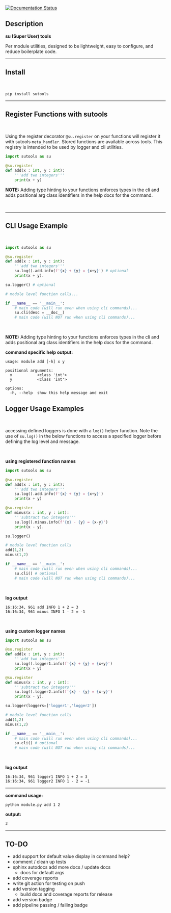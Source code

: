 [![Documentation Status](https://readthedocs.org/projects/sutools/badge/?version=latest)](https://sutools.readthedocs.io/en/latest/?badge=latest)

## Description

**su (Super User) tools**

Per module utilities, designed to be lightweight, easy to configure, and reduce boilerplate code.

***

## Install

</br>

```
pip install sutools
```
***

## Register Functions with sutools

</br>

Using the register decorator `@su.register` on your functions will register it with sutools `meta_handler`. Stored functions are available across tools. This registry is intended to be used by logger and cli utilities.

```python
import sutools as su

@su.register
def add(x : int, y : int):
    '''add two integers'''
    print(x + y)

```

**NOTE:** Adding type hinting to your functions enforces types in the cli and adds positional arg class identifiers in the help docs for the command.

</br>

***

## CLI Usage Example

</br>

```python
import sutools as su

@su.register
def add(x : int, y : int):
    '''add two integers'''
    su.log().add.info(f'{x} + {y} = {x+y}') # optional
    print(x + y).

su.logger() # optional

# module level function calls...

if __name__ == '__main__':
    # main code (will run even when using cli commands)...
    su.cli(desc = __doc__)
    # main code (will NOT run when using cli commands)...
```

</br>

**NOTE:** Adding type hinting to your functions enforces types in the cli and adds positional arg class identifiers in the help docs for the command.

**command specific help output:**
```
usage: module add [-h] x y

positional arguments:
  x           <class 'int'>
  y           <class 'int'>

options:
  -h, --help  show this help message and exit
```

## Logger Usage Examples

</br>
 
 accessing defined loggers is done with a `log()` helper function. Note the use of `su.log()` in the below functions to access a specified logger before defining the log level and message.

</br>

**using registered function names**


```python
import sutools as su

@su.register
def add(x : int, y : int):
    '''add two integers'''
    su.log().add.info(f'{x} + {y} = {x+y}')
    print(x + y)

@su.register
def minus(x : int, y : int):
    '''subtract two integers'''
    su.log().minus.info(f'{x} - {y} = {x-y}')
    print(x - y).

su.logger()

# module level function calls
add(1,2)
minus(1,2)

if __name__ == '__main__':
    # main code (will run even when using cli commands)...
    su.cli() # optional
    # main code (will NOT run when using cli commands)...
```

</br>

**log output**
```
16:16:34, 961 add INFO 1 + 2 = 3
16:16:34, 961 minus INFO 1 - 2 = -1
```

</br>

**using custom logger names**


```python
import sutools as su

@su.register
def add(x : int, y : int):
    '''add two integers'''
    su.log().logger1.info(f'{x} + {y} = {x+y}')
    print(x + y)

@su.register
def minus(x : int, y : int):
    '''subtract two integers'''
    su.log().logger2.info(f'{x} - {y} = {x-y}')
    print(x - y).

su.logger(loggers=['logger1','logger2'])

# module level function calls
add(1,2)
minus(1,2)

if __name__ == '__main__':
    # main code (will run even when using cli commands)...
    su.cli() # optional
    # main code (will NOT run when using cli commands)...
```

</br>

**log output**
```
16:16:34, 961 logger1 INFO 1 + 2 = 3
16:16:34, 961 logger2 INFO 1 - 2 = -1
```

***

**command usage:**

```
python module.py add 1 2
```
**output:**
```
3
```

***


## TO-DO
* add support for default value display in command help?
* comment / clean up tests
* sphinx autodocs add more docs / update docs
  * docs for default args
* add coverage reports
* write git action for testing on push
* add version tagging
  * build docs and coverage reports for release
* add version badge
* add pipeline passing / failing badge